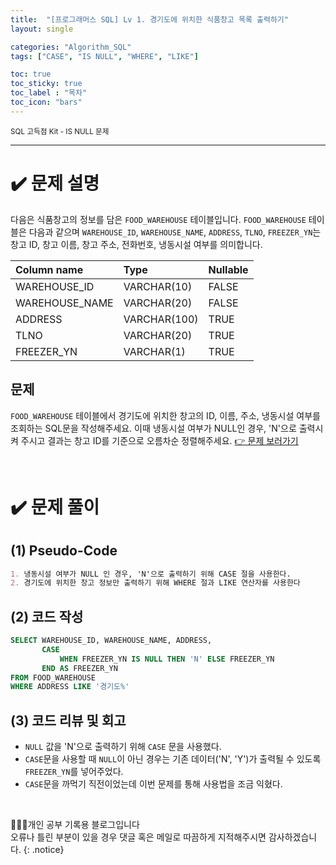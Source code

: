 ```yaml
---
title:  "[프로그래머스 SQL] Lv 1. 경기도에 위치한 식품창고 목록 출력하기"
layout: single

categories: "Algorithm_SQL"
tags: ["CASE", "IS NULL", "WHERE", "LIKE"]

toc: true
toc_sticky: true
toc_label : "목차"
toc_icon: "bars"
---
```


<small>SQL 고득점 Kit - IS NULL 문제</small>

***

# <span class="half_HL">✔️ 문제 설명</span>
다음은 식품창고의 정보를 담은 ```FOOD_WAREHOUSE``` 테이블입니다. ```FOOD_WAREHOUSE``` 테이블은 다음과 같으며 ```WAREHOUSE_ID```, ```WAREHOUSE_NAME```, ```ADDRESS```, ```TLNO```, ```FREEZER_YN```는 창고 ID, 창고 이름, 창고 주소, 전화번호, 냉동시설 여부를 의미합니다.

|Column name|	Type|	Nullable|
|:----------|:------|:----------|
|WAREHOUSE_ID|	VARCHAR(10)|	FALSE|
|WAREHOUSE_NAME|	VARCHAR(20)	|FALSE|
|ADDRESS|	VARCHAR(100)|	TRUE|
|TLNO|	VARCHAR(20)	|TRUE|
|FREEZER_YN|	VARCHAR(1)|	TRUE|

## 문제
```FOOD_WAREHOUSE``` 테이블에서 경기도에 위치한 창고의 ID, 이름, 주소, 냉동시설 여부를 조회하는 SQL문을 작성해주세요. 이때 냉동시설 여부가 NULL인 경우, 'N'으로 출력시켜 주시고 결과는 창고 ID를 기준으로 오름차순 정렬해주세요. [👉 문제 보러가기](https://school.programmers.co.kr/learn/courses/30/lessons/131114)

<br>

# <span class="half_HL">✔️ 문제 풀이</span>
## (1) Pseudo-Code
```markdown
1. 냉동시설 여부가 NULL 인 경우, 'N'으로 출력하기 위해 CASE 절을 사용한다.
2. 경기도에 위치한 창고 정보만 출력하기 위해 WHERE 절과 LIKE 연산자를 사용한다 
```

## (2) 코드 작성
```sql
SELECT WAREHOUSE_ID, WAREHOUSE_NAME, ADDRESS,
       CASE 
           WHEN FREEZER_YN IS NULL THEN 'N' ELSE FREEZER_YN
       END AS FREEZER_YN
FROM FOOD_WAREHOUSE
WHERE ADDRESS LIKE '경기도%'
```

## (3) 코드 리뷰 및 회고
- ```NULL``` 값을 'N'으로 출력하기 위해 ```CASE``` 문을 사용했다.
- ```CASE```문을 사용할 때 ```NULL```이 아닌 경우는 기존 데이터('N', 'Y')가 출력될 수 있도록 ```FREEZER_YN```를 넣어주었다.
- ```CASE```문을 까먹기 직전이었는데 이번 문제를 통해 사용법을 조금 익혔다.

<br>

👩🏻‍💻개인 공부 기록용 블로그입니다
<br>오류나 틀린 부분이 있을 경우 댓글 혹은 메일로 따끔하게 지적해주시면 감사하겠습니다.
{: .notice}
